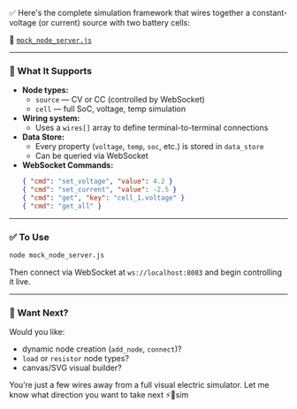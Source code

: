 ✅ Here's the complete simulation framework that wires together a constant-voltage (or current) source with two battery cells:

📂 [`mock_node_server.js`](sandbox:/mnt/data/mock_node_server.js)

---

### 🧠 What It Supports

- **Node types:**
  - `source` — CV or CC (controlled by WebSocket)
  - `cell` — full SoC, voltage, temp simulation
- **Wiring system:** 
  - Uses a `wires[]` array to define terminal-to-terminal connections
- **Data Store:**
  - Every property (`voltage`, `temp`, `soc`, etc.) is stored in `data_store`
  - Can be queried via WebSocket
- **WebSocket Commands:**
  ```json
  { "cmd": "set_voltage", "value": 4.2 }
  { "cmd": "set_current", "value": -2.5 }
  { "cmd": "get", "key": "cell_1.voltage" }
  { "cmd": "get_all" }
  ```

---

### ✅ To Use

```bash
node mock_node_server.js
```

Then connect via WebSocket at `ws://localhost:8083` and begin controlling it live.

---

### 🧪 Want Next?

Would you like:
- dynamic node creation (`add_node`, `connect`)?
- `load` or `resistor` node types?
- canvas/SVG visual builder?

You’re just a few wires away from a full visual electric simulator. Let me know what direction you want to take next ⚡🧩sim